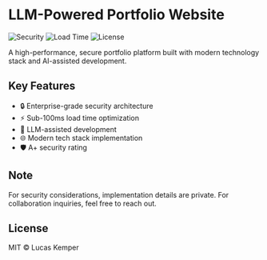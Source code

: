 # LLM-Powered Portfolio Website

![Security](https://img.shields.io/badge/Security-A+-darkgreen) ![Load Time](https://img.shields.io/badge/Load%20Time-<100ms-brightgreen) ![License](https://img.shields.io/badge/License-MIT-blue)

A high-performance, secure portfolio platform built with modern technology stack and AI-assisted development.

## Key Features

- 🔒 Enterprise-grade security architecture
- ⚡ Sub-100ms load time optimization
- 🤖 LLM-assisted development
- 🌐 Modern tech stack implementation
- 🛡️ A+ security rating

## Note

For security considerations, implementation details are private. For collaboration inquiries, feel free to reach out.

## License

MIT © Lucas Kemper
